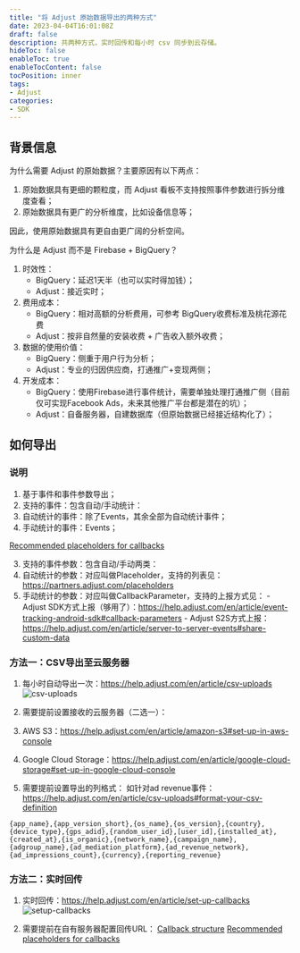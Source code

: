 ```yaml
---
title: "将 Adjust 原始数据导出的两种方式"
date: 2023-04-04T16:01:08Z
draft: false
description: 共两种方式，实时回传和每小时 csv 同步到云存储。
hideToc: false
enableToc: true
enableTocContent: false
tocPosition: inner
tags:
- Adjust
categories:
- SDK
---
```


## 背景信息

为什么需要 Adjust 的原始数据？主要原因有以下两点：

1. 原始数据具有更细的颗粒度，而 Adjust 看板不支持按照事件参数进行拆分维度查看；
2. 原始数据具有更广的分析维度，比如设备信息等；

因此，使用原始数据具有更自由更广阔的分析空间。

为什么是 Adjust 而不是 Firebase + BigQuery？

1. 时效性：
   - BigQuery：延迟1天半（也可以实时得加钱）；
   - Adjust：接近实时；
2. 费用成本：
   - BigQuery：相对高额的分析费用，可参考 BigQuery收费标准及桃花源花费 
   - Adjust：按非自然量的安装收费 + 广告收入额外收费；
3. 数据的使用价值：
   - BigQuery：侧重于用户行为分析；
   - Adjust：专业的归因供应商，打通推广+变现两侧；
4. 开发成本：
   - BigQuery：使用Firebase进行事件统计，需要单独处理打通推广侧（目前仅可实现Facebook Ads，未来其他推广平台都是潜在的坑）；
   - Adjust：自备服务器，自建数据库（但原始数据已经接近结构化了）；

## 如何导出

### 说明

1. 基于事件和事件参数导出；
2. 支持的事件：包含自动/手动统计：
  1. 自动统计的事件：除了Events，其余全部为自动统计事件；
  2. 手动统计的事件：Events；

[Recommended placeholders for callbacks](https://help.adjust.com/en/article/recommended-placeholders-callbacks)

3. 支持的事件参数：包含自动/手动两类：
  1. 自动统计的参数：对应叫做Placeholder，支持的列表见：https://partners.adjust.com/placeholders
  2. 手动统计的参数：对应叫做CallbackParameter，支持的上报方式见：
    - Adjust SDK方式上报（够用了）：https://help.adjust.com/en/article/event-tracking-android-sdk#callback-parameters
    - Adjust S2S方式上报：https://help.adjust.com/en/article/server-to-server-events#share-custom-data

### 方法一：CSV导出至云服务器

1. 每小时自动导出一次：https://help.adjust.com/en/article/csv-uploads
   <img src='/images/posts/csv-uploads.png' alt='csv-uploads'>

2. 需要提前设置接收的云服务器（二选一）：
  1. AWS S3：https://help.adjust.com/en/article/amazon-s3#set-up-in-aws-console
  2. Google Cloud Storage：https://help.adjust.com/en/article/google-cloud-storage#set-up-in-google-cloud-console
3. 需要提前设置导出的列格式：
  如针对ad revenue事件：https://help.adjust.com/en/article/csv-uploads#format-your-csv-definition
```plaintext
{app_name},{app_version_short},{os_name},{os_version},{country},{device_type},{gps_adid},{random_user_id},[user_id],{installed_at},{created_at},{is_organic},{network_name},{campaign_name},{adgroup_name},{ad_mediation_platform},{ad_revenue_network},{ad_impressions_count},{currency},{reporting_revenue}
```

### 方法二：实时回传

1. 实时回传：https://help.adjust.com/en/article/set-up-callbacks
   <img src='/images/posts/setup-callbacks.png' alt='setup-callbacks'>

2. 需要提前在自有服务器配置回传URL：
  [Callback structure](https://help.adjust.com/en/article/callback-structure)
  [Recommended placeholders for callbacks](https://help.adjust.com/en/article/recommended-placeholders-callbacks)
